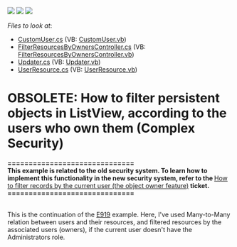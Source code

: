 <!-- default badges list -->
![](https://img.shields.io/endpoint?url=https://codecentral.devexpress.com/api/v1/VersionRange/134075530/13.1.4%2B)
[![](https://img.shields.io/badge/Open_in_DevExpress_Support_Center-FF7200?style=flat-square&logo=DevExpress&logoColor=white)](https://supportcenter.devexpress.com/ticket/details/E1231)
[![](https://img.shields.io/badge/📖_How_to_use_DevExpress_Examples-e9f6fc?style=flat-square)](https://docs.devexpress.com/GeneralInformation/403183)
<!-- default badges end -->
<!-- default file list -->
*Files to look at*:

* [CustomUser.cs](./CS/DXExample.Module/CustomUser.cs) (VB: [CustomUser.vb](./VB/DXExample.Module/CustomUser.vb))
* [FilterResourcesByOwnersController.cs](./CS/DXExample.Module/FilterResourcesByOwnersController.cs) (VB: [FilterResourcesByOwnersController.vb](./VB/DXExample.Module/FilterResourcesByOwnersController.vb))
* [Updater.cs](./CS/DXExample.Module/Updater.cs) (VB: [Updater.vb](./VB/DXExample.Module/Updater.vb))
* [UserResource.cs](./CS/DXExample.Module/UserResource.cs) (VB: [UserResource.vb](./VB/DXExample.Module/UserResource.vb))
<!-- default file list end -->
# OBSOLETE: How to filter persistent objects in ListView, according to the users who own them (Complex Security)


<p><strong>==============================<br />
</strong><strong>This example is related to the old security system. To learn how to implement this functionality in the new security system, refer to the </strong><a href="https://www.devexpress.com/Support/Center/p/Q430153">How to filter records by the current user (the object owner feature)</a><strong> ticket.</strong><strong><br />
==============================</strong></p><p><br />
This is the continuation of the <a href="https://www.devexpress.com/Support/Center/p/E919">E919</a> example. Here, I've used Many-to-Many relation between users and their resources, and filtered resources by the associated users (owners), if the current user doesn't have the Administrators role.</p>

<br/>


